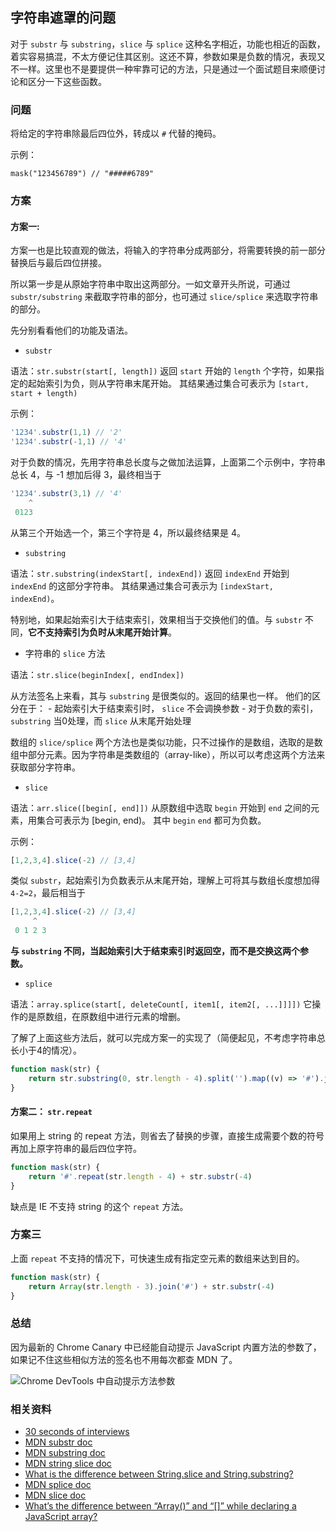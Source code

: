 ## 字符串遮罩的问题

对于 `substr` 与 `substring`，`slice` 与 `splice` 这种名字相近，功能也相近的函数，着实容易搞混，不太方便记住其区别。这还不算，参数如果是负数的情况，表现又不一样。这里也不是要提供一种牢靠可记的方法，只是通过一个面试题目来顺便讨论和区分一下这些函数。

### 问题

将给定的字符串除最后四位外，转成以 `#` 代替的掩码。

示例：

```
mask("123456789") // "#####6789"
```

### 方案

#### 方案一:

方案一也是比较直观的做法，将输入的字符串分成两部分，将需要转换的前一部分替换后与最后四位拼接。

所以第一步是从原始字符串中取出这两部分。一如文章开头所说，可通过 `substr/substring` 来截取字符串的部分，也可通过 `slice/splice` 来选取字符串的部分。

先分别看看他们的功能及语法。

- `substr`

语法：`str.substr(start[, length])` 
返回 `start` 开始的 `length` 个字符，如果指定的起始索引为负，则从字符串末尾开始。
其结果通过集合可表示为 `[start, start + length)`

示例：
```js
'1234'.substr(1,1) // '2'
'1234'.substr(-1,1) // '4'
```

对于负数的情况，先用字符串总长度与之做加法运算，上面第二个示例中，字符串总长 4，与 -1 想加后得 3，最终相当于

```js
'1234'.substr(3,1) // '4'
    ^
 0123
```

从第三个开始选一个，第三个字符是 4，所以最终结果是 4。

- `substring` 

语法：`str.substring(indexStart[, indexEnd])`
返回 `indexEnd` 开始到 `indexEnd` 的这部分字符串。
其结果通过集合可表示为 `[indexStart, indexEnd)`。

特别地，如果起始索引大于结束索引，效果相当于交换他们的值。与 `substr` 不同，**它不支持索引为负时从末尾开始计算**。

- 字符串的 `slice` 方法

语法：`str.slice(beginIndex[, endIndex])`

从方法签名上来看，其与 `substring` 是很类似的。返回的结果也一样。
他们的区分在于：
    - 起始索引大于结束索引时， `slice` 不会调换参数
    - 对于负数的索引，`substring` 当0处理，而 `slice` 从末尾开始处理


数组的 `slice/splice` 两个方法也是类似功能，只不过操作的是数组，选取的是数组中部分元素。因为字符串是类数组的（array-like），所以可以考虑这两个方法来获取部分字符串。

- `slice`

语法：`arr.slice([begin[, end]])`
从原数组中选取 `begin` 开始到 `end` 之间的元素，用集合可表示为 [begin, end)。
其中 `begin` `end` 都可为负数。

示例：

```js
[1,2,3,4].slice(-2) // [3,4]
```

类似 `substr`，起始索引为负数表示从末尾开始，理解上可将其与数组长度想加得 `4-2=2`，最后相当于 

```js
[1,2,3,4].slice(-2) // [3,4]
     ^
 0 1 2 3
```

**与 `substring` 不同，当起始索引大于结束索引时返回空，而不是交换这两个参数。**

- `splice`

语法：`array.splice(start[, deleteCount[, item1[, item2[, ...]]]])`
它操作的是原数组，在原数组中进行元素的增删。

了解了上面这些方法后，就可以完成方案一的实现了（简便起见，不考虑字符串总长小于4的情况）。

```js
function mask(str) {
    return str.substring(0, str.length - 4).split('').map((v) => '#').join('') + str.substr(-4)
}
```


#### 方案二： `str.repeat`

如果用上 string 的 repeat 方法，则省去了替换的步骤，直接生成需要个数的符号再加上原字符串的最后四位字符。

```js
function mask(str) {
    return '#'.repeat(str.length - 4) + str.substr(-4)
}
```

缺点是 IE 不支持 string 的这个 `repeat` 方法。


### 方案三

上面 `repeat` 不支持的情况下，可快速生成有指定空元素的数组来达到目的。

```js
function mask(str) {
    return Array(str.length - 3).join('#') + str.substr(-4)
}
```

### 总结

因为最新的 Chrome Canary 中已经能自动提示 JavaScript 内置方法的参数了，如果记不住这些相似方法的签名也不用每次都查 MDN 了。

![Chrome DevTools 中自动提示方法参数](auto-tip-for-native-method.png)


### 相关资料

- [30 seconds of interviews](https://30secondsofinterviews.org/)
- [MDN substr doc](https://developer.mozilla.org/en-US/docs/Web/JavaScript/Reference/Global_Objects/String/substr)
- [MDN substring doc](https://developer.mozilla.org/en-US/docs/Web/JavaScript/Reference/Global_Objects/String/substring)
- [MDN string slice doc](https://developer.mozilla.org/en-US/docs/Web/JavaScript/Reference/Global_Objects/String/slice)
- [What is the difference between String.slice and String.substring?](https://stackoverflow.com/a/2243835/1553656)
- [MDN splice doc](https://developer.mozilla.org/en-US/docs/Web/JavaScript/Reference/Global_Objects/Array/splice)
- [MDN slice doc](https://developer.mozilla.org/en-US/docs/Web/JavaScript/Reference/Global_Objects/Array/slice)
- [What’s the difference between “Array()” and “[]” while declaring a JavaScript array?](https://stackoverflow.com/a/932392/1553656)
